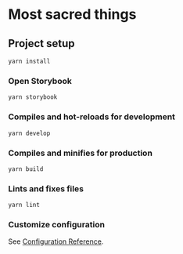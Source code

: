 # Most sacred things

## Project setup

```
yarn install
```

### Open Storybook

```
yarn storybook
```

### Compiles and hot-reloads for development

```
yarn develop
```

### Compiles and minifies for production

```
yarn build
```

### Lints and fixes files

```
yarn lint
```

### Customize configuration

See [Configuration Reference](https://cli.vuejs.org/config/).
